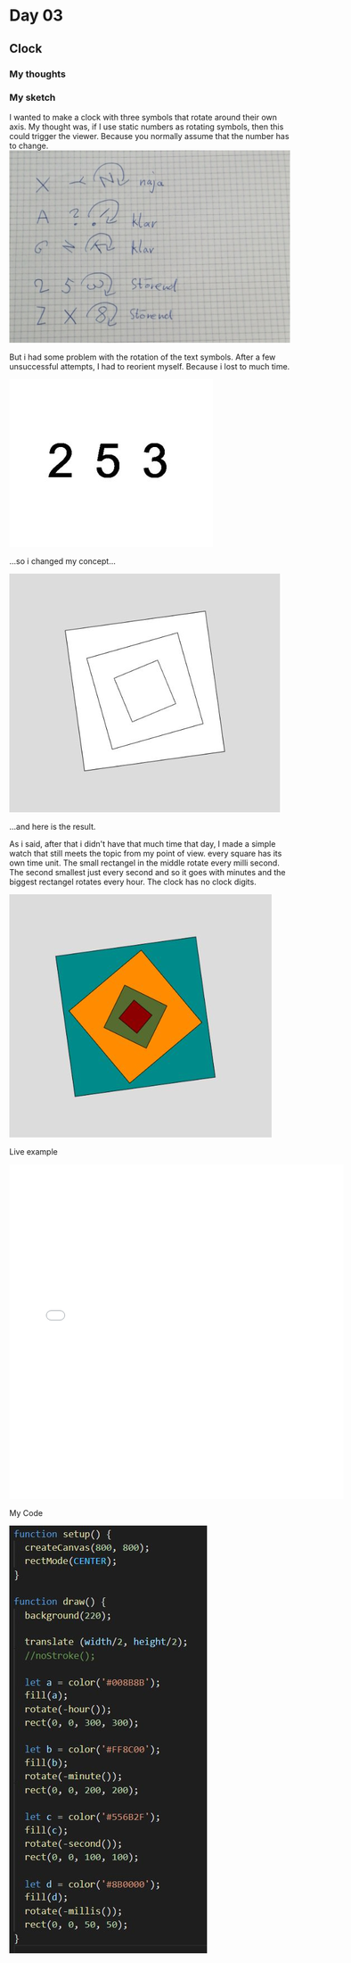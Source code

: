 # Day 03

## Clock
### My thoughts

### My sketch
I wanted to make a clock with three symbols that rotate around their own axis. 
My thought was, if I use static numbers as rotating symbols, then this could trigger the viewer.
Because you normally assume that the number has to change.
![''](../../assets/images/day3/skizze.jpg)

But i had some problem with the rotation of the text symbols. 
After a few unsuccessful attempts, I had to reorient myself. Because i lost to much time.

![''](../../assets/images/day3/1.JPG)

...so i changed my concept... 

![''](../../assets/images/day3/try1.JPG)

...and here is the result.

As i said, after that i didn't have that much time that day, I made a simple watch that still meets the topic from my point of view.
every square has its own time unit. The small rectangel in the middle rotate every milli second. The second smallest just every second and so it goes with minutes and the biggest rectangel rotates every hour. The clock has no clock digits.

![''](../../assets/images/day3/try3.JPG)

Live example
<iframe src="../../p5js/Day3 Clock/index.html" width="600" height="600" frameborder="0" allow="autoplay; fullscreen; picture-in-picture" allowfullscreen></iframe>

My Code

![''](../../assets/images/day3/code.JPG)